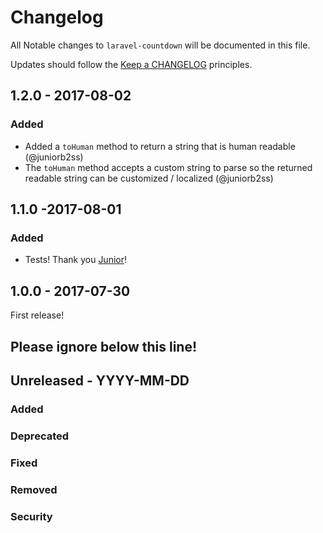 # Changelog

All Notable changes to `laravel-countdown` will be documented in this file.

Updates should follow the [Keep a CHANGELOG](http://keepachangelog.com/) principles.

## 1.2.0 - 2017-08-02

### Added
- Added a `toHuman` method to return a string that is human readable (@juniorb2ss)
- The `toHuman` method accepts a custom string to parse so the returned readable string can be customized / localized (@juniorb2ss)

## 1.1.0 -2017-08-01

### Added
- Tests! Thank you [Junior](https://github.com/juniorb2ss)!

## 1.0.0 - 2017-07-30

First release!

## Please ignore below this line!
## Unreleased - YYYY-MM-DD
### Added
### Deprecated
### Fixed
### Removed
### Security

